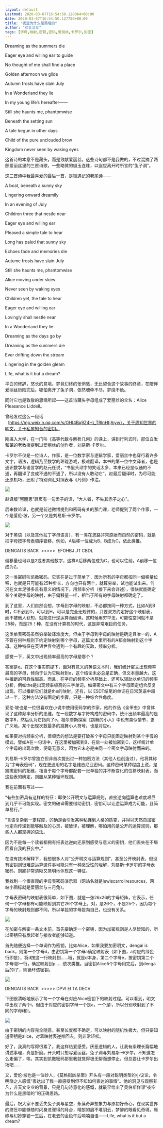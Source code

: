 ```yaml
---
layout: default
Lastmod: 2020-03-07T16:54:50.128064+00:00
date: 2020-03-07T16:54:50.127756+00:00
title: "夜空为什么是黑暗的"
author: "邓艾艾艾"
tags: [字母,映射,密钥,密码,爱丽丝,卡罗尔,加密]
---
```


Dreaming as the summers die

Eager eye and willing ear to guide

No thought of me shall find a place

Golden afternoon we glide

Autumn frosts have slain July

In a Wonderland they lie

In my young life’s hereafter——

Still she haunts me, phantomwise

Beneath the setting sun

A tale begun in other days

Child of the pure unclouded brow

Kingdom never seen by waking eyes

这首诗的本意不是藏头，而是致献爱丽丝。这些诗句都不是我做的，不过混摘了两部爱丽丝里的三首诗歌，一些略微的缀玉连珠，以遐应离开时所言的“兔子洞”。

这三首诗中我最喜爱的最后一首，是镜遇记的卷尾诗——

A boat, beneath a sunny sky

Lingering onward dreamily

In an evening of July

Children three that nestle near

Eager eye and willing ear

Pleased a simple tale to hear

Long has paled that sunny sky

Echoes fade and memories die

Autume frosts have slain July

Still she haunts me, phantomwise

Alice moving under skies

Never seen by waking eyes

Children yet, the tale to hear

Eager eye and willing ear

Lovingly shall nestle near

In a Wonderland they lie

Dreaming as the days go by

Dreaming as the summers die

Ever drifting down the stream

Lingering in the golden gleam

Life, what is it but a dream?

平白的修辞，悠长的意境，梦竟幻终的怅惘感，无比契合这个故事的终章，在陪伴爱丽丝历险完后，哪怕离开了兔子洞，依然魂牵不尽，梦绕不绝。

同时它也是致敬的思缘所起——这首诗藏头字母组成了爱丽丝的全名：Alice Pleasance Liddell。

曾经发过这么一段话（https://mp.weixin.qq.com/s/OHI4Bq9Z4H\_TRlnHtjAiyw），关于周知世界的明文，关于私属知音的密钥。

刚进入大学，在一门叫《高等代数与解析几何》的课上，讲到行列式时，那位白发和蔼的老教授提到过爱丽丝的创作者，刘易斯·卡罗尔。

卡罗尔不仅是一位诗人，作家，是一位数学家与逻辑学家，爱丽丝中也穿行着许多文字，语法，逻辑乃至数学的玲珑游戏，极难翻译，本书的第一位中文译者，也是通识数学与语言学的赵元任说，“书里头顽字的笑话太多，本来已经是似通的不通，再翻译了变成不通的不通了，所以没有人敢动它”。赵最后翻译时，为尽可能还原机巧，还附了特别词汇对照表与《凡例》作注。

![](https://images.weserv.nl/?url=https%3A//mmbiz.qpic.cn/mmbiz_jpg/WYiaIf2PxeWxVIHkuRIWUFvEL1aic8R2VvW2SS1iaPdovjYnWQoYFN1YDXVhpBgGoiaUoLWFZfFmI53Pj7NEiaqAeiag/640%3Fwx_fmt%3Djpeg)

赵译版“阿丽思”扉页有一句孟子的话，“大人者，不失其赤子之心”。

后来数论课，也就是前述微博提到和密码有关的那门课，老师提到了两个作家，一个是爱伦·坡，另一个又是刘易斯·卡罗尔。

![](https://images.weserv.nl/?url=https%3A//mmbiz.qpic.cn/mmbiz_jpg/WYiaIf2PxeWxVIHkuRIWUFvEL1aic8R2VvX5f2FQUUrjpEOziaSncwmsuTqe7DWw0A3tYDYBAUqly5ozib0SnrtgjQ/640%3Fwx_fmt%3Djpeg)

对于英语（以及其他拉丁字母语言），有一类在思路非常原始而自然的密码，就是把字母按字母表顺序错移，例如，A后移一位成为B，B成为C，依此类推。

DENGAI IS BACK  >>>>>  EFOHBJ JT CBDL

偏移量也可以是2或者其他数字，这样A后移两位成为C，也可以往前，A前移一位成为Z。

这一类密码叫凯撒密码。它实在是过于简单了，因为所有的字母都按同一偏移量位移，也就是只可能有25种步长，方向也只有两个，就算穷举，试也能试出来。何况在文本足够多且有意义的情况下，用频率分析（接下来会详述），很快就能确定某个关键字母的映射，由于偏移量一样，相当于所有的字母映射都确定了。

到了这里，人们自然会想，字母到字母的映射，不必都按同一种方式，比如A到B时，C不必到D，可以到H，可以是完全无规律的，只要双方约定好这个映射表，而不被他人获知，就能进行逆运算而破译。这时候用穷举法，可能性空间就不是25种，而是25！种，在没有计算机的时代，这是非常艰巨的任务。

这类单表密码虽然穷举破译难度大，但由于字母到字母的映射是确定且唯一的，A不管在何种规则下约定映射到哪个字母，这篇文本里所有的A都会映射到这个字母。这种特征在英语世界会遇到一个有趣的天敌，频率分析。

感觉一下，英文中出现频率最高的字母是哪个？

答案是e。在这个事实前提下，面对有意义的英语文本时，我们统计密文出现频率最高的字母，倾向于认为它映射到e，这个结论未必总是正确，但文本量越大，这种推断的可靠性越高。而且，在字母的频率分析基础上，还可以辅助以单词的频率分析，例如the是出现频率极高的三字单词，如果密文中有三个字母固定组合反复出现，可以推断它们就是the的映射，还有，以 ESDT结尾的单词在日常英语中超过一半。这种方法没有固定的步骤，只是一种综合性角度。

爱伦·坡也是一位很喜欢在小说中使用密码学的作家，他的作品《金甲虫》中曾体现了这种频率分析的思维，在一段数字与字符构成的密码中，统计出频率最高的是数字8，然后认为它指向了e。福尔摩斯探案《跳舞的小人》中也有类似情节，更广义地，某个出现次数最多的跳舞小人符号，也是对应e。

如果要对抗频率分析，很顺势的想法是要打破某个字母只能固定映射到某个字母的模式，譬如A在一句话中，在这里被加密到B，在后一处被加密到C，这样统计单个字母的出现次数，便毫无意义，因为它未必是由同一个密文字母映射而来的。

刘易斯·卡罗尔曾独立但非首次提出过一种加密方法（其他人也创造过），他将其称为“字母表密码”，现在更通用的名字是维吉尼亚密码。这种密码某种程度上说，是凯撒密码的拓维，相当于每个字母都配套一张单独的并不断变化的位移映射表，而这些表的确定，则服从某种循环规则。

我在前面有写过——

“有些加密具有这样的特征：即使公开明文与运算规则，直接逆向运算也难度艰巨到几乎不可能实现。密文的破译需要借助密钥，密钥可以让逆运算成为可能，且简单易行。”

“言语复杂到一定程度，的确是会引发某种粘连到人格的质变，并得以天然自加密地定向传递到能够触及的心灵，被破译，被理解，哪怕用的是公开的运算规则，那些人人都掌握的语法。

因为不是每一个读者都拥有把表达逆向还原到感受与意义的密钥，他们丢失在不屑回看自我的狂妄中。”

在没有技术解释下，我想很多人对“公开明文与运算规则”，甚至公开映射表，但没有密钥则很难逆运算这件事可能只有一种感受性的理解，刘易斯·卡罗尔的字母表密码，则能非常清晰又简明地体现这一特征。

我找到一个很直观的字母表密码演示器（网站名就是lewiscarrollresources，网站小图标就是爱丽丝与三月兔）。

字母表密码的映射表很简单，如下图，就是一张26x26的字母矩阵，它表示，任何一个字母都有可能映射到其它26个字母上，对，是26个，不是25个，因为每个字母的映射规则都不同，所以单独的字母投向自己，也没有关系。

![](https://images.weserv.nl/?url=https%3A//mmbiz.qpic.cn/mmbiz_jpg/WYiaIf2PxeWxVIHkuRIWUFvEL1aic8R2VvxDyAmzPw5dQe9mibvS7abJCicXI5QQQARvXZOusicCCicBLeGs1kKpNJOA/640%3Fwx_fmt%3Djpeg)

在加密与解密一条文本前，首先要确定一个密钥，因为加密规则是人尽皆知的，所以密钥只有发起者与接收者能够知道。

首先随便选择一个单词作为密钥，比如Alice，如果我要加密明文，dengai is back，则第一个字母d，由密钥第一个字母a确定映射表（如下图，a对应的绿色行即是），将d按这一行映射到……哦，就是d本身，第二个字母e，按密钥第二个字母l那一行，确定映射到p……依次类推。当密钥Alice5个字母用完后，到denga后的i了，则循环该密钥。

![](https://images.weserv.nl/?url=https%3A//mmbiz.qpic.cn/mmbiz_jpg/WYiaIf2PxeWxVIHkuRIWUFvEL1aic8R2VvYaibwlhQG5ujjShCt1q7h0VekRFkmibsBNZO36OB3icbtqAe9aJAQ8A5w/640%3Fwx_fmt%3Djpeg)

DENGAI IS BACK  >>>>> DPVI EI TA DECV

下图很清晰地展示了每一个字母在对应Alice密钥下的映射过程。可以看到，明文中出现了两个i，但由于对应的密钥字母一个是a，一个是l，所以分别映射到了不同的字母i和t。

![](https://images.weserv.nl/?url=https%3A//mmbiz.qpic.cn/mmbiz_jpg/WYiaIf2PxeWxVIHkuRIWUFvEL1aic8R2VvMH0HWwpwSkwFj7BiaywKKrkcE1d1mqUa0BjN1FMzw6jiaXRs2d8OUZsQ/640%3Fwx_fmt%3Djpeg)

由于密钥的内容完全随意，甚至长度都不确定，可以映射的随机性极大，但只要知道密钥是alice，对着映射表逆推回去，则非常轻松。

好了，我真的写得很累了，我这样热爱感受，厌恶逻辑的人，让我有条理长篇幅地讲述事理，真是折磨。开头时只想写爱丽丝，兔子洞与刘易斯·卡罗尔，不知道怎么走偏了，唉，其实到凯撒密码那里我就觉得极无聊而想停止，但总要让卡罗尔出场吧……

又，爱伦·坡也是一位妙人，《莫格街凶杀案》开头有一段对聪明类型的小议论，令明晓之人感慨“表达出了我一直感受到但不知如何表达的事情”。他的洞见与观察非凡，非天文专业的背景，只是几句诗意化的感慨，就最早给出了奥伯斯佯谬“夜空为什么是黑暗的”的正确思路。

最后，祝大家不要丢失兔子洞与星空，永葆奇异想象力与原初好奇心，在现实世界的挤压中能够随时闪身进骤得的月台，晴朗的眉不堆阴云，梦醉的眼看见奇境，庸碌与幻妙穿错一生后，在老去的金色午后喃喃自语——Life, what is it but a dream?

